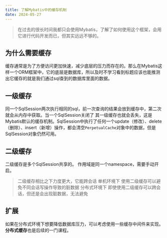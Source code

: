 ```yaml
---
title: 了解Mybatis中的缓存机制
date: 2024-05-27
---
```


> 在过去的很长时间我都只会使用Mybatis，了解了如何使用这个框架，会用它进行代码开发而已，但其实远远不够的。

## 为什么需要缓存

缓存通常是为了方便访问更加快速，减少底层的压力而存在的。那么在Mybatis这样一个ORM框架中，它的底层是数据库，所以及时不学习看到标题应该也能推测出它缓存的就是我们通过sql查到的数据库里面的数据。

## 一级缓存

同一个SqlSession两次执行相同的sql，前一次查询的结果会放到缓存中，第二次就会从内存中获取。当一个SqlSession关闭了 其一级缓存也就会丢失，这是Mybatis默认的缓存机制。SqlSession中执行了任何一个update（修改）、delete（删除）、insert（新增）操作，都会清空`PerpetualCache`对象中的数据，但是SqlSession对象仍然可用。

## 二级缓存

二级缓存是多个SqlSession共享的。  作用域是同一个namespace，需要手动开启。

> 二级缓存相比之下力度更大，它能跨会话
> 单机环境下 使用二级缓存可以避免不同会话写操作导致的脏数据
> 分布式环境下 即使使用二级缓存可以跨会话，但还是会出现脏数据，无法避免

## 扩展

如果在分布式环境下想要降低数据库压力，可以考虑使用一些缓存中间件来实现。**分布式缓存**也是后续的一门课程。
